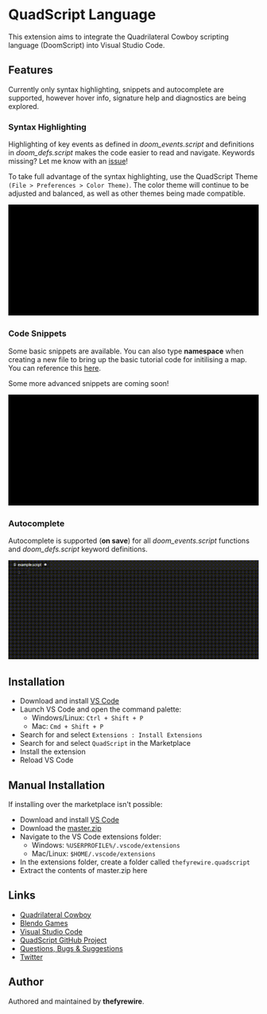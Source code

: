 # QuadScript Language

This extension aims to integrate the Quadrilateral Cowboy scripting language (DoomScript) into Visual Studio Code.

## Features

Currently only syntax highlighting, snippets and autocomplete are supported, however hover info, signature help and diagnostics are being explored.

### Syntax Highlighting

Highlighting of key events as defined in *doom_events.script* and definitions in *doom_defs.script* makes the code easier to read and navigate. Keywords missing? Let me know with an [issue](https://github.com/thefyrewire/quadscript/issues)!

To take full advantage of the syntax highlighting, use the QuadScript Theme `(File > Preferences > Color Theme)`. The color theme will continue to be adjusted and balanced, as well as other themes being made compatible.

![Syntax Highlighting](https://github.com/thefyrewire/quadscript/raw/master/images/quadscript_syntax.gif)

### Code Snippets

Some basic snippets are available. You can also type **namespace** when creating a new file to bring up the basic tutorial code for initilising a map. You can reference this [here](https://steamcommunity.com/sharedfiles/filedetails/?id=701335671).

Some more advanced snippets are coming soon!

![Code Snippets](https://github.com/thefyrewire/quadscript/raw/master/images/quadscript_snippets.gif)

### Autocomplete

Autocomplete is supported (**on save**) for all *doom_events.script* functions and *doom_defs.script* keyword definitions.

![Autocomplete](https://github.com/thefyrewire/quadscript/raw/master/images/quadscript_autocomplete.gif)

## Installation

* Download and install [VS Code](https://code.visualstudio.com/)
* Launch VS Code and open the command palette:
    * Windows/Linux: `Ctrl + Shift + P`
    * Mac: `Cmd + Shift + P`
* Search for and select `Extensions : Install Extensions`
* Search for and select `QuadScript` in the Marketplace
* Install the extension
* Reload VS Code

## Manual Installation

If installing over the marketplace isn't possible:

* Download and install [VS Code](https://code.visualstudio.com/)
* Download the [master.zip](https://github.com/thefyrewire/quadscript/archive/master.zip)
* Navigate to the VS Code extensions folder:
    * Windows: `%USERPROFILE%/.vscode/extensions`
    * Mac/Linux: `$HOME/.vscode/extensions`
* In the extensions folder, create a folder called `thefyrewire.quadscript`
* Extract the contents of master.zip here

## Links

* [Quadrilateral Cowboy](http://store.steampowered.com/app/240440/Quadrilateral_Cowboy/)
* [Blendo Games](http://blendogames.com/)
* [Visual Studio Code](https://code.visualstudio.com/)
* [QuadScript GitHub Project](https://github.com/thefyrewire/quadscript)
* [Questions, Bugs & Suggestions](https://github.com/thefyrewire/quadscript/issues/)
* [Twitter](https://twitter.com/MikeyHay)

## Author

Authored and maintained by **thefyrewire**.